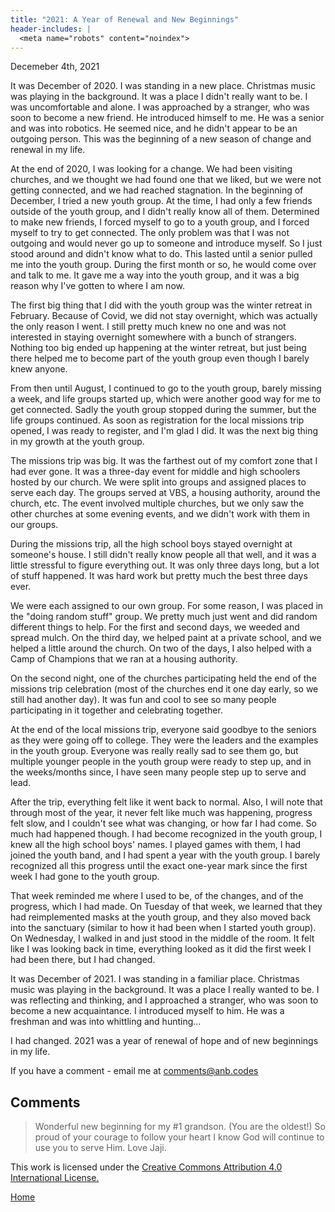 ```yaml
---
title: "2021: A Year of Renewal and New Beginnings"
header-includes: |
  <meta name="robots" content="noindex">
---
```


Decemeber 4th, 2021

It was December of 2020. I was standing in a new place. Christmas music was
playing in the background. It was a place I didn't really want to be. I was
uncomfortable and alone. I was approached by a stranger, who was soon to become
a new friend. He introduced himself to me. He was a senior and was into
robotics. He seemed nice, and he didn't appear to be an outgoing person. This
was the beginning of a new season of change and renewal in my life.

At the end of 2020, I was looking for a change. We had been visiting churches,
and we thought we had found one that we liked, but we were not getting
connected, and we had reached stagnation. In the beginning of December, I tried
a new youth group. At the time, I had only a few friends outside of the youth
group, and I didn't really know all of them. Determined to make new friends, I
forced myself to go to a youth group, and I forced myself to try to get
connected. The only problem was that I was not outgoing and would never go up to
someone and introduce myself. So I just stood around and didn\'t know what to
do. This lasted until a senior pulled me into the youth group. During the first
month or so, he would come over and talk to me. It gave me a way into the youth
group, and it was a big reason why I've gotten to where I am now.

The first big thing that I did with the youth group was the winter retreat in
February. Because of Covid, we did not stay overnight, which was actually the
only reason I went. I still pretty much knew no one and was not interested in
staying overnight somewhere with a bunch of strangers. Nothing too big ended up
happening at the winter retreat, but just being there helped me to become part
of the youth group even though I barely knew anyone.

From then until August, I continued to go to the youth group, barely missing a
week, and life groups started up, which were another good way for me to get
connected. Sadly the youth group stopped during the summer, but the life groups
continued. As soon as registration for the local missions trip opened, I was
ready to register, and I'm glad I did. It was the next big thing in my growth at
the youth group.

The missions trip was big. It was the farthest out of my comfort zone that I had
ever gone. It was a three-day event for middle and high schoolers hosted by our
church. We were split into groups and assigned places to serve each day. The
groups served at VBS, a housing authority, around the church, etc. The event
involved multiple churches, but we only saw the other churches at some evening
events, and we didn't work with them in our groups.

During the missions trip, all the high school boys stayed overnight at someone's
house. I still didn't really know people all that well, and it was a little
stressful to figure everything out. It was only three days long, but a lot of
stuff happened. It was hard work but pretty much the best three days ever.

We were each assigned to our own group. For some reason, I was placed in the
"doing random stuff" group. We pretty much just went and did random different
things to help. For the first and second days, we weeded and spread mulch. On
the third day, we helped paint at a private school, and we helped a little
around the church. On two of the days, I also helped with a Camp of Champions
that we ran at a housing authority.

On the second night, one of the churches participating held the end of the
missions trip celebration (most of the churches end it one day early, so we
still had another day). It was fun and cool to see so many people participating
in it together and celebrating together.

At the end of the local missions trip, everyone said goodbye to the seniors as
they were going off to college. They were the leaders and the examples in the
youth group. Everyone was really really sad to see them go, but multiple younger
people in the youth group were ready to step up, and in the weeks/months since,
I have seen many people step up to serve and lead.

After the trip, everything felt like it went back to normal. Also, I will note
that through most of the year, it never felt like much was happening, progress
felt slow, and I couldn't see what was changing, or how far I had come. So much
had happened though. I had become recognized in the youth group, I knew all the
high school boys' names. I played games with them, I had joined the youth band,
and I had spent a year with the youth group. I barely recognized all this
progress until the exact one-year mark since the first week I had gone to the
youth group.

That week reminded me where I used to be, of the changes, and of the progress,
which I had made. On Tuesday of that week, we learned that they had
reimplemented masks at the youth group, and they also moved back into the
sanctuary (similar to how it had been when I started youth group). On Wednesday,
I walked in and just stood in the middle of the room. It felt like I was looking
back in time, everything looked as it did the first week I had been there, but I
had changed.

It was December of 2021. I was standing in a familiar place. Christmas music was
playing in the background. It was a place I really wanted to be. I was
reflecting and thinking, and I approached a stranger, who was soon to become a
new acquaintance. I introduced myself to him. He was a freshman and was into
whittling and hunting...

I had changed. 2021 was a year of renewal of hope and of new beginnings in my
life.

If you have a comment - email me at <comments@anb.codes>

## Comments

> Wonderful new beginning for my \#1 grandson. (You are the oldest!) So proud of
> your courage to follow your heart I know God will continue to use you to serve
> Him. Love Jaji.

This work is licensed under the
[Creative Commons Attribution 4.0 International
License.](http://creativecommons.org/licenses/by/4.0/)

[Home](/)
